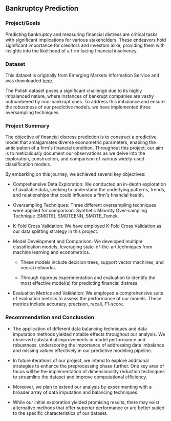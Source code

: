 ## Bankruptcy Prediction 


### Project/Goals

Predicting bankruptcy and measuring financial distress are critical tasks with significant implications for various stakeholders. 
These endeavors hold significant importance for creditors and investors alike, providing them with insights into the likelihood of a firm facing financial insolvency.

### Dataset

This dataset is originally from Emerging Markets Information Service and was downloaded 
[here](https://archive.ics.uci.edu/ml/datasets/Polish+companies+bankruptcy+data).

The Polish dataset poses a significant challenge due to its highly imbalanced nature, where instances of bankrupt companies are vastly outnumbered by non-bankrupt ones. 
To address this imbalance and ensure the robustness of our predictive models, we have implemented three oversampling techniques.


### Project Summary

The objective of financial distress prediction is to construct a predictive model that amalgamates diverse econometric parameters, enabling the anticipation of a firm's financial condition. Throughout this project, our aim is to meticulously document our observations as we delve into the exploration, construction, and comparison of various widely-used classification models.

By embarking on this journey, we achieved several key objectives:

* Comprehensive Data Exploration: We conducted an in-depth exploration of available data, seeking to understand the underlying patterns, trends, and relationships that could influence a firm's financial health.

* Oversampling Techniques: Three different oversampling techniques were applied for comparison: Synthetic Minority Over-sampling Technique (SMOTE), SMOTEENN, SMOTE_Tomek.

* K-Fold Cross Validation: We have employed K-Fold Cross Validation as our data splitting strategy in this project.
  
* Model Development and Comparison: We developed multiple classification models, leveraging state-of-the-art techniques from machine learning and econometrics.
  
    - These models include decision trees, support vector machines, and neural networks.
  
    - Through rigorous experimentation and evaluation to identify the most effective model(s) for predicting financial distress.

* Evaluation Metrics and Validation: We employed a comprehensive suite of evaluation metrics to assess the performance of our models. These metrics include accuracy, precision, recall, F1-score. 


### Recommendation and Conclussion

* The application of different data balancing techniques and data imputation methods yielded notable effects throughout our analysis.
  We observed substantial improvements in model performance and robustness, underscoring the importance of addressing data imbalance and missing values effectively in our predictive modeling pipeline.


* In future iterations of our project, we intend to explore additional strategies to enhance the preprocessing phase further.
  One key area of focus will be the implementation of dimensionality reduction techniques to streamline the dataset and improve computational efficiency.

* Moreover, we plan to extend our analysis by experimenting with a broader array of data imputation and balancing techniques.
* While our initial exploration yielded promising results, there may exist alternative methods that offer superior performance or are better suited to the specific characteristics of our dataset. 
